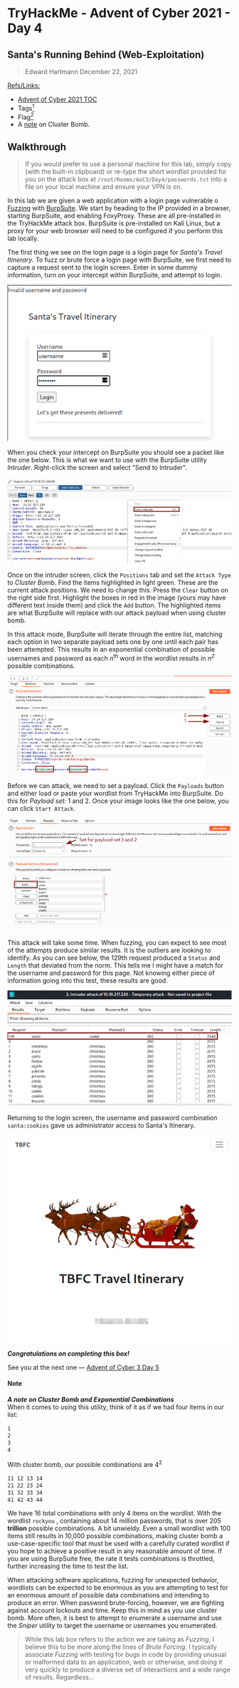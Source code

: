 # TryHackMe - Advent of Cyber 2021 - Day 4
## Santa's Running Behind (Web-Exploitation)
> Edward Hartmann
> December 22, 2021

<u>Refs/Links:</u>
- [Advent of Cyber 2021 TOC](Advent%20of%20Cyber%20Table%20of%20Contents.md)  
-  Tags[^1]
-  Flag[^2]
-  A [note](#Note) on Cluster Bomb.

[^1]: #authentication #fuzzing #burp #webapp #weakpasswords #clusterbomb
[^2]: *Question 1:* `cookie`  
					*Question 2:* `THM{SANTA_DELIVERS}`

## Walkthrough
> If you would prefer to use a personal machine for this lab, simply copy (with the built-in clipboard) or re-type the short wordlist provided for you on the attack box at `/root/Rooms/AoC3/Day4/passwords.txt` into a file on your local machine and ensure your VPN is on. 

In this lab we are given a web application with a login page vulnerable o [Fuzzing](../../../../Knowledge%20Base/Concepts/Fuzzing.md) with [BurpSuite](../../../../Tools,%20Binaries,%20and%20Programs/Information%20Gathering/Web%20Applications/BurpSuite.md). We start by heading to the IP provided in a browser, starting BurpSuite, and enabling FoxyProxy. These are all pre-installed in the TryHackMe attack box. BurpSuite is pre-installed on Kali Linux, but a proxy for your web browser will need to be configured if you perform this lab locally.

The first thing we see on the login page is a login page for *Santa's Travel Itinerary*. To fuzz or brute force a login page with BurpSuite, we first need to capture a request sent to the login screen. Enter in some dummy information, turn on your intercept within BurpSuite, and attempt to login. 

![Landing Page](AoC-2021_Photos/Day_04/1.0_AoC-Day-4_12-22-21-Admin-Login-Page.png)

When you check your intercept on BurpSuite you should see a packet like the one below. This is what we want to use with the BurpSuite utility *Intruder*. Right-click the screen and select "Send to Intruder". 

![Sending to Intruder](AoC-2021_Photos/Day_04/2.0_AoC-Day-4_12-22-21-Send-To-Intruder.png)

Once on the intruder screen, click the `Positions` tab and set the `Attack Type` to *Cluster Bomb*. Find the items highlighted in light green. These are the current attack positions. We need to change this. Press the `Clear` button on the right side first. Highlight the boxes in red in the image (yours may have different text inside them) and click the `Add` button. The highlighted items are what BurpSuite will replace with our attack payload when using cluster bomb. 

In this attack mode, BurpSuite will iterate through the entire list, matching each option in two separate payload sets one by one until each pair has been attempted. This results in an exponential combination of possible usernames and password as each *n*<sup>th</sup>  word in the wordlist results in *n*<sup>*2*</sup> possible combinations. 

![Configuring Cluster Bomb](AoC-2021_Photos/Day_04/3.0_AoC-Day-4_12-22-21-Configure-Cluster-Bomb.png)

Before we can attack, we need to set a payload. Click the `Payloads` button and either load or paste your wordlist from TryHackMe into BurpSuite. Do this for *Payload set:* 1 and 2. Once your image looks like the one below, you can click `Start Attack`. 

![Configuring Payload](AoC-2021_Photos/Day_04/4.0_AoC-Day-4_12-22-21-Configure-Payload.png)

This attack will take some time. When fuzzing, you can expect to see most of the attempts produce similar results. It is the outliers are looking to identify. As you can see below, the 129th request produced a `Status` and `Length` that deviated from the norm. This tells me I might have a match for the username and password for this page. Not knowing either piece of information going into this test, these results are good. 

![Analyzing Responses](AoC-2021_Photos/Day_04/5.0_AoC-Day-4_12-22-21-Successful-Authentication.png)

Returning to the login screen, the username and password combination `santa:cookies` gave us administrator access to Santa's Itinerary.

![Login Successful](AoC-2021_Photos/Day_04/6.0_AoC-Day-4_12-22-21-Santas-Itinerary.png)

***Congratulations on completing this box!***  

See you at the next one &mdash; [Advent of Cyber 3 Day 5](Day%2005%20-%20Advent%20of%20Cyber%202021.md)

#### Note
***A note on Cluster Bomb and Exponential Combinations***   </br>
When it comes to using this utility, think of it as if we had four items in our list:
```
1
2
3
4
```

With cluster bomb, our possible combinations are 4<sup>2</sup>
```
11 12 13 14 
21 22 23 24
31 32 33 34
41 42 43 44
```

We have 16 total combinations with only 4 items on the wordlist. With the wordlist `rockyou` , containing about 14 million passwords, that is over 205 **trillion** possible combinations. A bit unwieldy. Even a small wordlist with 100 items still results in 10,000 possible combinations, making cluster bomb a use-case-specific tool that must be used with a carefully curated wordlist if you hope to achieve a positive result in any reasonable amount of time. If you are using BurpSuite free, the rate it tests combinations is throttled, further increasing the time to test the list. 

When attacking software applications, fuzzing for unexpected behavior, wordlists can be expected to be enormous as you are attempting to test for an enormous amount of possible data combinations and intending to produce an error. When password brute-forcing, however, we are fighting against account lockouts and time. Keep this in mind as you use cluster bomb. More often, it is best to attempt to enumerate a username and use the *Sniper* utility to target the username or usernames you enumerated. 

> While this lab box refers to the action we are taking as *Fuzzing*, I believe this to be more along the lines of *Brute Forcing*. I typically associate *Fuzzing* with testing for bugs in code by providing unusual or malformed data to an application, web or otherwise, and doing it very quickly to produce a diverse set of interactions and a wide range of results. Regardless...

</br>
</br>
</br>
</br>
</br>
</br>
</br>
</br>
</br>
</br>
</br>
</br>
</br>
</br>
</br>
</br>
</br>
</br>
</br>
</br>
</br>
</br>
</br>
</br>
</br>
</br>
</br>
</br>
</br>
</br>
</br>
</br>
</br>
</br>
</br>
</br>
</br>
</br>
</br>
</br>
</br>
</br>
</br>
</br>
</br>
</br>
</br>
</br>
</br>
</br>
</br>
</br>
</br>
</br>
</br>
</br>
</br>
</br>
</br>
</br>
</br>
</br>
</br>
